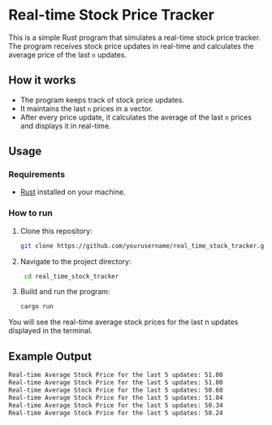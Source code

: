 # Real-time Stock Price Tracker

This is a simple Rust program that simulates a real-time stock price tracker. The program receives stock price updates in real-time and calculates the average price of the last `n` updates.

## How it works

- The program keeps track of stock price updates.
- It maintains the last `n` prices in a vector.
- After every price update, it calculates the average of the last `n` prices and displays it in real-time.

## Usage

### Requirements
- [Rust](https://www.rust-lang.org/tools/install) installed on your machine.

### How to run

1. Clone this repository:
   ```bash
   git clone https://github.com/yourusername/real_time_stock_tracker.git
   ```

2. Navigate to the project directory:
   ```bash
    cd real_time_stock_tracker
   ```
   
3. Build and run the program:
   ```bash
   cargo run
   ```

You will see the real-time average stock prices for the last n updates displayed in the terminal.

## Example Output
   ```bash
   Real-time Average Stock Price for the last 5 updates: 51.00
   Real-time Average Stock Price for the last 5 updates: 51.00
   Real-time Average Stock Price for the last 5 updates: 50.60
   Real-time Average Stock Price for the last 5 updates: 51.04
   Real-time Average Stock Price for the last 5 updates: 50.34
   Real-time Average Stock Price for the last 5 updates: 50.24
   ```

